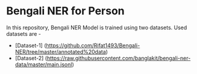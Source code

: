 # Bengali NER for Person
In this repository, Bengali NER Model is trained using two datasets. Used datasets are - 
- [Dataset-1] (https://github.com/Rifat1493/Bengali-NER/tree/master/annotated%20data)
- [Dataset-2] (https://raw.githubusercontent.com/banglakit/bengali-ner-data/master/main.jsonl)
  
  
